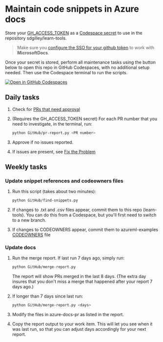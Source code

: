 # Maintain code snippets in Azure docs

Store your [GH_ACCESS_TOKEN](https://docs.github.com/en/authentication/keeping-your-account-and-data-secure/managing-your-personal-access-tokens) as a [Codespace secret](https://docs.github.com/en/codespaces/managing-your-codespaces/managing-your-account-specific-secrets-for-github-codespaces) to use in the repository sdgilley/learn-tools. 

> Make sure you [configure the SSO for your github token](https://docs.github.com/en/enterprise-cloud@latest/authentication/authenticating-with-saml-single-sign-on/authorizing-a-personal-access-token-for-use-with-saml-single-sign-on) to work with **MicrosoftDocs**. 

Once your secret is stored, perform all maintenance tasks using the button below to open this repo in GitHub Codespaces, with no additional setup needed. Then use the Codespace terminal to run the scripts.

[![Open in GitHub Codespaces](https://github.com/codespaces/badge.svg)](https://codespaces.new/sdgilley/learn-tools?quickstart=1)


## Daily tasks

1. Check for [PRs that need approval](https://github.com/Azure/azureml-examples/pulls?q=is%3Apr+is%3Aopen+user-review-requested%3A%40me )

1. (Requires the GH_ACCESS_TOKEN secret) For each PR number that you need to investigate, in the terminal, run:

    ```bash
    python GitHub/pr-report.py <PR number> 
    ```

1. Approve if no issues reported.
1. If issues are present, see [Fix the Problem](https://microsoft.sharepoint.com/teams/AzureDataandAIDocsLT/_layouts/OneNote.aspx?id=%2Fteams%2FAzureDataandAIDocsLT%2FShared%20Documents%2FGeneral%2FAdvanced%20Analytics%20Tech%20Docs&wd=target%28Code%20Maintenance.one%7C2EEC86EA-36BC-4D03-A0EE-4684419BF75B%2FFix%20the%20Problem%7CF06C94CC-934D-4E05-B461-5BB56ECBE65E%2F%29)

## Weekly tasks

### Update snippet references and codeowners files

1. Run this script (takes about two minutes):

    ```bash
    python GitHub/find-snippets.py
    ```

1. If changes to .txt and .csv files appear, commit them to this repo (learn-tools). You can do this from a Codespace, but you'll first need to switch to a new branch.
1. If changes to CODEOWNERS appear, commit them to azureml-examples [CODEOWNERS](https://github.com/Azure/azureml-examples/blob/main/.github/CODEOWNERS) file

### Update docs

1. Run the merge report.  If last run 7 days ago, simply run:

    ```bash
    python GitHub/merge-report.py 
    ```

    The report will show PRs merged in the last 8 days.  (The extra day insures that you don't miss a merge that happened after your report 7 days ago.)

1. If longer than 7 days since last run:

    ```bash
    python GitHub/merge-report.py <days>
    ```

1. Modify the files in azure-docs-pr as listed in the report.
1. Copy the report output to your work item.  This will let you see when it was last run, so that you can adjust days accordingly for your next report.  
